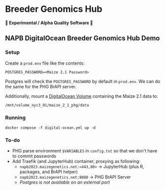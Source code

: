 # Breeder Genomics Hub
**🧬 Experimental / Alpha Quality Software 🧪**
## NAPB DigitalOcean Breeder Genomics Hub Demo
### Setup
Create a `prod.env` file like the contents:
```
POSTGRES_PASSWORD=<Maize 2.1 Password>
```

Postgres will check the `POSTGRES_PASSWORD` by default in `prod.env`. We can do the same for the PHG BrAPI server.

Additionally, mount a [DigitalOcean Volume](https://docs.digitalocean.com/products/volumes/details/features/) containing the Maize 2.1 data to:
```
/mnt/volume_nyc3_01/maize_2_1_phg/data
```

### Running
```
docker compose -f digital-ocean.yml up -d
```

### To-do
* PHG parse environment `$VARIABLES` in `config.txt` so that we don't have to commit passwords
* Add Traefik (and JupyterHub) container, proxying as following:
    * `napb2023.maizegenetics.net:<443,80>` -> JupyterHub (plus R, packages, and BrAPI helper)
    * `napb2023.maizegenetics.net:8080` -> PHG BrAPI Server
    * *Postgres is not available on an external port*
